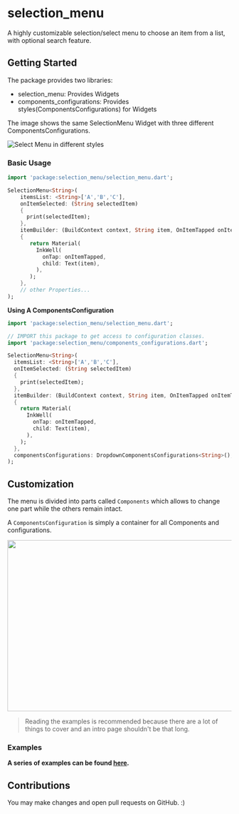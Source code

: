 # selection_menu

A highly customizable selection/select menu to choose an item from a list,
with optional search feature.

## Getting Started

The package provides two libraries:
* selection_menu: Provides Widgets
* components_configurations: Provides styles(ComponentsConfigurations) 
  for Widgets

The image shows the same SelectionMenu Widget with three different 
ComponentsConfigurations.

![Select Menu in different styles](https://i.imgur.com/a5FfkD6.gif)


### Basic Usage

```dart
import 'package:selection_menu/selection_menu.dart';

SelectionMenu<String>(
    itemsList: <String>['A','B','C'],
    onItemSelected: (String selectedItem)
    {
      print(selectedItem);
    },
    itemBuilder: (BuildContext context, String item, OnItemTapped onItemTapped)
    {
       return Material(
         InkWell(
           onTap: onItemTapped,
           child: Text(item),
         ),
       ); 
    },
    // other Properties...
);
 ```

**Using A ComponentsConfiguration**
 
```dart
import 'package:selection_menu/selection_menu.dart';

// IMPORT this package to get access to configuration classes.
import 'package:selection_menu/components_configurations.dart';

SelectionMenu<String>(
  itemsList: <String>['A','B','C'],
  onItemSelected: (String selectedItem)
  {
    print(selectedItem);
  },
  itemBuilder: (BuildContext context, String item, OnItemTapped onItemTapped)
  {
    return Material(
      InkWell(
        onTap: onItemTapped,
        child: Text(item),
      ),
    );
  },
  componentsConfigurations: DropdownComponentsConfigurations<String>(),
);
```

## Customization

The menu is divided into parts called `Components` which allows to
change one part while the others remain intact.

A `ComponentsConfiguration` is simply a container for all Components
and configurations.

<img src="https://i.imgur.com/QL67eib.jpg" width="658.5" height="384"/>

> Reading the examples is recommended because there are a lot of things to
> cover and an intro page shouldn't be that long.

### Examples

**A series of examples can be found 
[here](https://github.com/HussainTaj-W/flutter-package-selection_menu-example).**

## Contributions

You may make changes and open pull requests on GitHub. :) 
